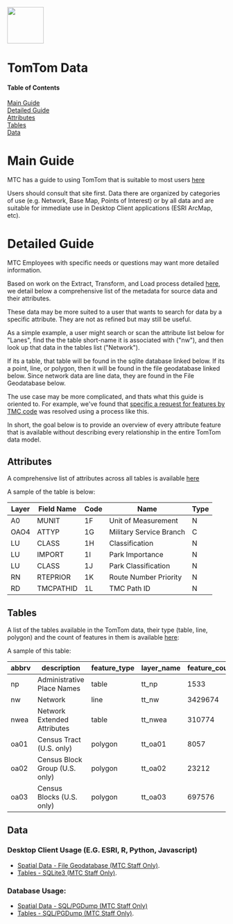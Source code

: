 <a href="url"><img src="http://gis.mtc.ca.gov/mtcimages/mtcgisLogo.png" align="top" height="84" width="84" ></a>  

# TomTom Data
  
#### Table of Contents  
[Main Guide](#Main-Guide)   
[Detailed Guide](#Detailed-Guide)  
[Attributes](#Attributes)    
[Tables](#Tables)  
[Data](#Data)   

# Main Guide

MTC has a guide to using TomTom that is suitable to most users [here](http://gis.mtc.ca.gov/home/tomtom.html)

Users should consult that site first. Data there are organized by categories of use (e.g. Network, Base Map, Points of Interest) or by all data and are suitable for immediate use in Desktop Client applications (ESRI ArcMap, etc). 

# Detailed Guide

MTC Employees with specific needs or questions may want more detailed information. 

Based on work on the Extract, Transform, and Load process detailed [here](https://github.com/BayAreaMetro/DataServices/tree/master/TomTom%20Base%20Map/etl), we detail below a comprehensive list of the metadata for source data and their attributes. 

These data may be more suited to a user that wants to search for data by a specific attribute. They are not as refined but may still be useful.    

As a simple example, a user might search or scan the attribute list below for "Lanes", find the the table short-name it is associated with ("nw"), and then look up that data in the tables list ("Network"). 

If its a table, that table will be found in the sqlite database linked below. If its a point, line, or polygon, then it will be found in the file geodatabase linked below. Since network data are line data, they are found in the File Geodatabase below. 

The use case may be more complicated, and thats what this guide is oriented to. For example, we've found that [specific a request for features by TMC code](https://github.com/BayAreaMetro/vital-signs-traffic-data#table-names) was resolved using a process like this. 

In short, the goal below is to provide an overview of every attribute feature that is available without describing every relationship in the entire TomTom data model.

## Attributes

A comprehensive list of attributes across all tables is available [here](https://github.com/BayAreaMetro/DataServices/blob/master/TomTom%20Base%20Map/etl/metadata/attributes_by_table.md)

A sample of the table is below:

| Layer                                                                               | Field Name                                                                                                                   | Code | Name                                                       | Type |
|-------------------------------------------------------------------------------------|------------------------------------------------------------------------------------------------------------------------------|------|------------------------------------------------------------|------|
| A0                                                                                  | MUNIT                                                                                                                        | 1F   | Unit of Measurement                                        | N    |
| OAO4                                                                                | ATTYP                                                                                                                        | 1G   | Military   Service Branch                                  | C    |
| LU                                                                                  | CLASS                                                                                                                        | 1H   | Classification                                             | N    |
| LU                                                                                  | IMPORT                                                                                                                       | 1I   | Park   Importance                                          | N    |
| LU                                                                                  | CLASS                                                                                                                        | 1J   | Park   Classification                                      | N    |
| RN                                                                                  | RTEPRIOR                                                                                                                     | 1K   | Route   Number Priority                                    | N    |
| RD                                                                                  | TMCPATHID                                                                                                                    | 1L   | TMC   Path ID                                              | N    |

## Tables

A list of the tables available in the TomTom data, their type (table, line, polygon) and the count of features in them is available [here](https://github.com/BayAreaMetro/DataServices/blob/master/TomTom%20Base%20Map/etl/metadata/2016_multinet.csv):

A sample of this table:

| abbrv | description                    | feature_type | layer_name | feature_count | 
|-------|--------------------------------|--------------|------------|---------------| 
| np    | Administrative Place Names     | table        | tt_np      | 1533          | 
| nw    | Network                        | line         | tt_nw      | 3429674       | 
| nwea  | Network Extended Attributes    | table        | tt_nwea    | 310774        | 
| oa01  | Census Tract (U.S. only)       | polygon      | tt_oa01    | 8057          | 
| oa02  | Census Block Group (U.S. only) | polygon      | tt_oa02    | 23212         | 
| oa03  | Census Blocks (U.S. only)      | polygon      | tt_oa03    | 697576        | 



## Data

### Desktop Client Usage (E.G. ESRI, R, Python, Javascript)
- [Spatial Data - File Geodatabase (MTC Staff Only)](https://mtcdrive.box.com/s/u8rkmbnnzk2p8hn1knc8ek9e9ycccvxd).
- [Tables - SQLite3 (MTC Staff Only)](https://mtcdrive.box.com/s/42o3wmgwy4s3r8qav39b1pv4yomhrkhw). 

### Database Usage:
- [Spatial Data - SQL/PGDump (MTC Staff Only)](https://mtcdrive.box.com/s/qpxt802z2rv0k6fr5v2v3x571y312bqr)
- [Tables - SQL/PGDump (MTC Staff Only)](https://mtcdrive.box.com/s/yn40apz8skg9os09bk49q7b4ld9xpj1a). 
